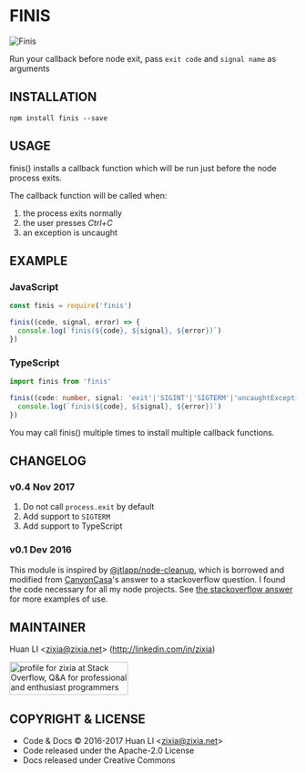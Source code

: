 # FINIS

![Finis](https://zixia.github.io/finis/images/finish.png)

Run your callback before node exit, pass `exit code` and `signal name` as arguments

## INSTALLATION

```
npm install finis --save
```

## USAGE

finis() installs a callback function which will be run just before the node process exits.

The callback function will be called when:

1. the process exits normally
1. the user presses _Ctrl+C_
1. an exception is uncaught

## EXAMPLE

### JavaScript

```js
const finis = require('finis')

finis((code, signal, error) => {
  console.log(`finis(${code}, ${signal}, ${error})`)
})
```

### TypeScript

```ts
import finis from 'finis'

finis((code: number, signal: 'exit'|'SIGINT'|'SIGTERM'|'uncaughtException', error?: Error) => {
  console.log(`finis(${code}, ${signal}, ${error})`)
})
```

You may call finis() multiple times to install multiple callback functions.

## CHANGELOG

### v0.4 Nov 2017
1. Do not call `process.exit` by default
1. Add support to `SIGTERM`
1. Add support to TypeScript

### v0.1 Dev 2016

This module is inspired by [@jtlapp/node-cleanup](https://github.com/jtlapp/node-cleanup), which is borrowed and modified from [CanyonCasa](http://stackoverflow.com/users/3319552/canyoncasa)'s answer to a stackoverflow question. I found the code necessary for all my node projects. See [the stackoverflow answer](http://stackoverflow.com/a/21947851/650894) for more examples of use.

## MAINTAINER

Huan LI \<zixia@zixia.net\> (http://linkedin.com/in/zixia)

<a href="http://stackoverflow.com/users/1123955/zixia">
  <img src="http://stackoverflow.com/users/flair/1123955.png" width="208" height="58" alt="profile for zixia at Stack Overflow, Q&amp;A for professional and enthusiast programmers" title="profile for zixia at Stack Overflow, Q&amp;A for professional and enthusiast programmers">
</a>

## COPYRIGHT & LICENSE

* Code & Docs © 2016-2017 Huan LI \<zixia@zixia.net\>
* Code released under the Apache-2.0 License
* Docs released under Creative Commons

